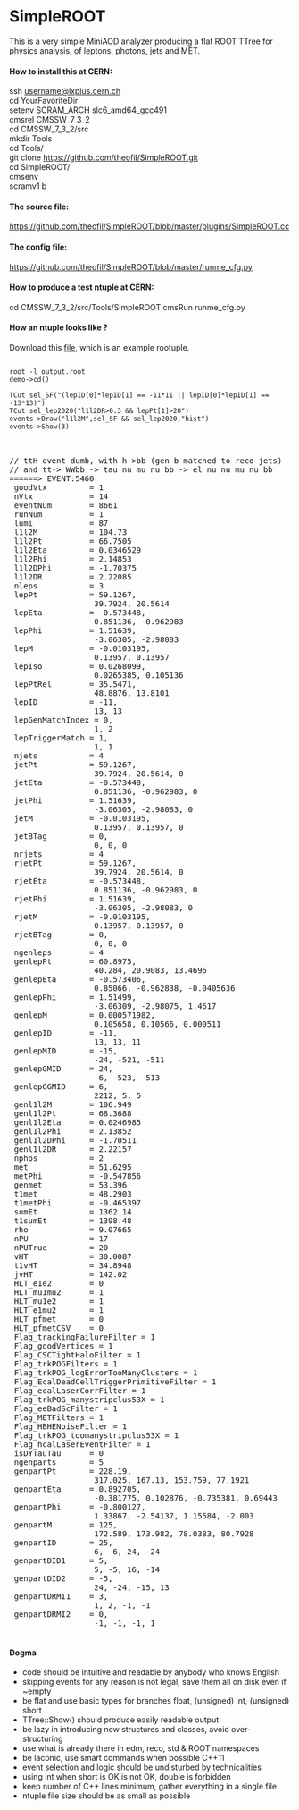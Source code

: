 # SimpleROOT

This is a very simple MiniAOD analyzer producing a flat ROOT TTree for physics analysis,
of leptons, photons, jets and MET.

<h4> How to install this at CERN:  </h4>

ssh username@lxplus.cern.ch  
cd YourFavoriteDir  
setenv SCRAM_ARCH slc6_amd64_gcc491  
cmsrel CMSSW_7_3_2  
cd CMSSW_7_3_2/src  
mkdir Tools  
cd Tools/  
git clone https://github.com/theofil/SimpleROOT.git  
cd SimpleROOT/  
cmsenv  
scramv1 b  

<h4> The source file: </h4>

https://github.com/theofil/SimpleROOT/blob/master/plugins/SimpleROOT.cc

<h4> The config file: </h4>

https://github.com/theofil/SimpleROOT/blob/master/runme_cfg.py

<h4> How to produce a test ntuple at CERN: </h4>

cd CMSSW_7_3_2/src/Tools/SimpleROOT
cmsRun runme_cfg.py

<h4> How an ntuple looks like ? </h4>

Download this <a href="http://theofil.web.cern.ch/theofil/get/output.root">file</a>, which is an example rootuple. 

<pre>
<code>
root -l output.root 
demo->cd() 

TCut sel_SF("(lepID[0]*lepID[1] == -11*11 || lepID[0]*lepID[1] == -13*13)")
TCut sel_lep2020("l1l2DR>0.3 && lepPt[1]>20")
events->Draw("l1l2M",sel_SF && sel_lep2020,"hist") 
events->Show(3)
</code>
</pre>


<pre>
<samp>
// ttH event dumb, with h->bb (gen b matched to reco jets) 
// and tt-> WWbb -> tau nu mu nu bb -> el nu nu mu nu bb
======> EVENT:5460
 goodVtx         = 1
 nVtx            = 14
 eventNum        = 8661
 runNum          = 1
 lumi            = 87
 l1l2M           = 104.73
 l1l2Pt          = 66.7505
 l1l2Eta         = 0.0346529
 l1l2Phi         = 2.14853
 l1l2DPhi        = -1.70375
 l1l2DR          = 2.22085
 nleps           = 3
 lepPt           = 59.1267, 
                  39.7924, 20.5614
 lepEta          = -0.573448, 
                  0.851136, -0.962983
 lepPhi          = 1.51639, 
                  -3.06305, -2.98083
 lepM            = -0.0103195, 
                  0.13957, 0.13957
 lepIso          = 0.0268099, 
                  0.0265385, 0.105136
 lepPtRel        = 35.5471, 
                  48.8876, 13.8101
 lepID           = -11, 
                  13, 13
 lepGenMatchIndex = 0, 
                  1, 2
 lepTriggerMatch = 1, 
                  1, 1
 njets           = 4
 jetPt           = 59.1267, 
                  39.7924, 20.5614, 0
 jetEta          = -0.573448, 
                  0.851136, -0.962983, 0
 jetPhi          = 1.51639, 
                  -3.06305, -2.98083, 0
 jetM            = -0.0103195, 
                  0.13957, 0.13957, 0
 jetBTag         = 0, 
                  0, 0, 0
 nrjets          = 4
 rjetPt          = 59.1267, 
                  39.7924, 20.5614, 0
 rjetEta         = -0.573448, 
                  0.851136, -0.962983, 0
 rjetPhi         = 1.51639, 
                  -3.06305, -2.98083, 0
 rjetM           = -0.0103195, 
                  0.13957, 0.13957, 0
 rjetBTag        = 0, 
                  0, 0, 0
 ngenleps        = 4
 genlepPt        = 60.8975, 
                  40.284, 20.9083, 13.4696
 genlepEta       = -0.573406, 
                  0.85066, -0.962838, -0.0405636
 genlepPhi       = 1.51499, 
                  -3.06309, -2.98075, 1.4617
 genlepM         = 0.000571982, 
                  0.105658, 0.10566, 0.000511
 genlepID        = -11, 
                  13, 13, 11
 genlepMID       = -15, 
                  -24, -521, -511
 genlepGMID      = 24, 
                  -6, -523, -513
 genlepGGMID     = 6, 
                  2212, 5, 5
 genl1l2M        = 106.949
 genl1l2Pt       = 68.3688
 genl1l2Eta      = 0.0246985
 genl1l2Phi      = 2.13852
 genl1l2DPhi     = -1.70511
 genl1l2DR       = 2.22157
 nphos           = 2
 met             = 51.6295
 metPhi          = -0.547856
 genmet          = 53.396
 t1met           = 48.2903
 t1metPhi        = -0.465397
 sumEt           = 1362.14
 t1sumEt         = 1398.48
 rho             = 9.07665
 nPU             = 17
 nPUTrue         = 20
 vHT             = 30.0087
 t1vHT           = 34.8948
 jvHT            = 142.02
 HLT_e1e2        = 0
 HLT_mu1mu2      = 1
 HLT_mu1e2       = 1
 HLT_e1mu2       = 1
 HLT_pfmet       = 0
 HLT_pfmetCSV    = 0
 Flag_trackingFailureFilter = 1
 Flag_goodVertices = 1
 Flag_CSCTightHaloFilter = 1
 Flag_trkPOGFilters = 1
 Flag_trkPOG_logErrorTooManyClusters = 1
 Flag_EcalDeadCellTriggerPrimitiveFilter = 1
 Flag_ecalLaserCorrFilter = 1
 Flag_trkPOG_manystripclus53X = 1
 Flag_eeBadScFilter = 1
 Flag_METFilters = 1
 Flag_HBHENoiseFilter = 1
 Flag_trkPOG_toomanystripclus53X = 1
 Flag_hcalLaserEventFilter = 1
 isDYTauTau      = 0
 ngenparts       = 5
 genpartPt       = 228.19, 
                  317.025, 167.13, 153.759, 77.1921
 genpartEta      = 0.892705, 
                  -0.381775, 0.102876, -0.735381, 0.69443
 genpartPhi      = -0.800127, 
                  1.33867, -2.54137, 1.15584, -2.003
 genpartM        = 125, 
                  172.589, 173.982, 78.0383, 80.7928
 genpartID       = 25, 
                  6, -6, 24, -24
 genpartDID1     = 5, 
                  5, -5, 16, -14
 genpartDID2     = -5, 
                  24, -24, -15, 13
 genpartDRMI1    = 3, 
                  1, 2, -1, -1
 genpartDRMI2    = 0, 
                  -1, -1, -1, 1
</samp>
</pre>


<h4> Dogma </h4>
<ul>
<li> code should be intuitive and readable by anybody who knows English </li>
<li> skipping events for any reason is not legal, save them all on disk even if ~empty </li>
<li> be flat and use basic types for branches float, (unsigned) int,  (unsigned) short </li>
<li> TTree::Show() should produce easily readable output
<li> be lazy in introducing new structures and classes, avoid over-structuring </li>
<li> use what is already there in edm, reco, std & ROOT namespaces</li>
<li> be laconic, use smart commands when possible C++11 </li>
<li> event selection and logic should be undisturbed by technicalities </li>
<li> using int when short is OK is not OK, double is forbidden</li>
<li> keep number of C++ lines minimum, gather everything in a single file </b>
<li> ntuple file size should be as small as possible </li>
</ul>


